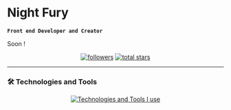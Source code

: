 # Night Fury

**`Front end Developer and Creator`**

Soon !

<p align="center"> 
      <a href="https://github.com/NightFury66?tab=followers">
         <img alt="followers" title="Follow me" src="https://custom-icon-badges.demolab.com/github/followers/NightFury66?color=236ad3&labelColor=1155ba&style=for-the-badge&logo=person-add&label=Follow&logoColor=white"/></a>
      <a href="https://github.com/NightFury66?tab=repositories&sort=stargazers">
         <img alt="total stars" title="Total stars on GitHub" src="https://custom-icon-badges.demolab.com/github/stars/NightFury66?color=55960c&style=for-the-badge&labelColor=488207&logo=star"/></a>
</p>
   
---

### 🛠️ Technologies and Tools


<div>
<p align="center">
  <a href="https://skillicons.dev">
    <img src="https://skillicons.dev/icons?i=discord,vscode,html,css,js,nodejs,express,postman,mongodb,git,github,react,next,tailwind&perline=9" alt="Technologies and Tools I use" />
  </a>
</p>
</div>

